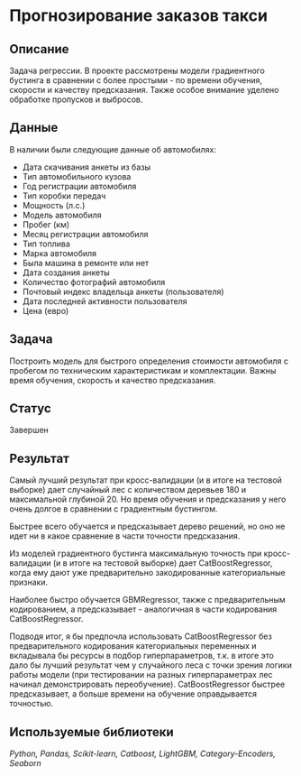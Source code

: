 # Прогнозирование заказов такси

## Описание
Задача регрессии. В проекте рассмотрены модели градиентного бустинга в сравнении с более простыми - по времени обучения, скорости и качеству предсказания. Также особое внимание уделено обработке пропусков и выбросов.

## Данные
В наличии были следующие данные об автомобилях:
* Дата скачивания анкеты из базы
* Тип автомобильного кузова
* Год регистрации автомобиля
* Тип коробки передач
* Мощность (л.с.)
* Модель автомобиля
* Пробег (км)
* Месяц регистрации автомобиля
* Тип топлива
* Марка автомобиля
* Была машина в ремонте или нет
* Дата создания анкеты
* Количество фотографий автомобиля
* Почтовый индекс владельца анкеты (пользователя)
* Дата последней активности пользователя
* Цена (евро)
 
## Задача
Построить модель для быстрого определения стоимости автомобиля с пробегом по техническим характеристикам и комплектации. Важны время обучения, скорость и качество предсказания.

## Статус
Завершен

## Результат
Самый лучший результат при кросс-валидации (и в итоге на тестовой выборке) дает случайный лес с количеством деревьев 180 и максимальной глубиной 20. Но время обучения и предсказания у него очень долгое в сравнении с градиентным бустингом.

Быстрее всего обучается и предсказывает дерево решений, но оно не идет ни в какое сравнение в части точности предсказания.

Из моделей градиентного бустинга максимальную точность при кросс-валидации (и в итоге на тестовой выборке) дает CatBoostRegressor, когда ему дают уже предварительно закодированные категориальные признаки.

Наиболее быстро обучается GBMRegressor, также с предварительным кодированием, а предсказывает - аналогичная в части кодирования CatBoostRegressor.

Подводя итог, я бы предпочла использовать CatBoostRegressor без предварительного кодирования категориальных переменных и вкладывала бы ресурсы в подбор гиперпараметров, т.к. в итоге это дало бы лучший результат чем у случайного леса с точки зрения логики работы модели (при тестировании на разных гиперпараметрах лес начинал демонстрировать переобучение). CatBoostRegressor быстрее предсказывает, а больше времени на обучение оправдывается точностью.

## Используемые библиотеки
*Python, Pandas, Scikit-learn, Catboost, LightGBM, Category-Encoders, Seaborn*

